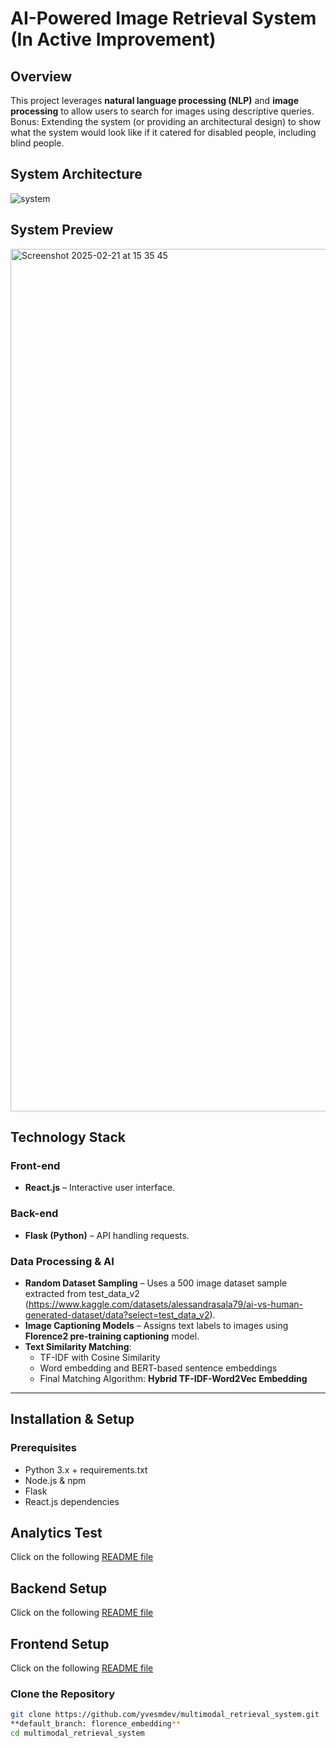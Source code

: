 # AI-Powered Image Retrieval System (In Active Improvement)

## Overview

This project leverages **natural language processing (NLP)** and **image processing** to allow users to search for images using descriptive queries. Bonus: Extending the system (or providing an architectural design) to show what the system would look like if it catered for disabled people, including blind people.

## **System Architecture**

![system](https://github.com/user-attachments/assets/5794c03c-6d08-45f1-a7e3-0f13ee09d4cb)

## **System Preview**

<img width="1380" alt="Screenshot 2025-02-21 at 15 35 45" src="https://github.com/user-attachments/assets/63a5028e-380a-4b16-aa65-8e543c6f3c64" />


## **Technology Stack**

### Front-end
- **React.js** – Interactive user interface.

### Back-end
- **Flask (Python)** – API handling requests.

### Data Processing & AI
- **Random Dataset Sampling** – Uses a 500 image dataset sample extracted from test_data_v2 (https://www.kaggle.com/datasets/alessandrasala79/ai-vs-human-generated-dataset/data?select=test_data_v2).
- **Image Captioning Models** – Assigns text labels to images using **Florence2 pre-training captioning** model.
- **Text Similarity Matching**:
  - TF-IDF with Cosine Similarity
  - Word embedding and BERT-based sentence embeddings
  - Final Matching Algorithm: **Hybrid TF-IDF-Word2Vec Embedding**

---

## **Installation & Setup**

### **Prerequisites**
- Python 3.x + requirements.txt
- Node.js & npm
- Flask
- React.js dependencies
  
## Analytics Test
Click on the following <a href="https://github.com/yvesmdev/multimodal_retrieval_system/tree/florence_embedding/analytics" target="_blank"> README file</a>

## Backend Setup
Click on the following <a href="https://github.com/yvesmdev/multimodal_retrieval_system/tree/florence_embedding/web-back-end" target="_blank"> README file</a>

## Frontend Setup
Click on the following <a href="https://github.com/yvesmdev/multimodal_retrieval_system/tree/florence_embedding/web-front-end" target="_blank"> README file</a>

### **Clone the Repository**
```sh
git clone https://github.com/yvesmdev/multimodal_retrieval_system.git
**default_branch: florence_embedding**
cd multimodal_retrieval_system
